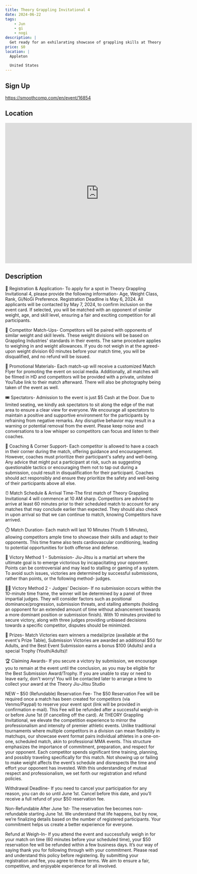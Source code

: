 ```yaml
---
title: Theory Grappling Invitational 4
date: 2024-06-22
tags:
    - Jun
    - gi 
    - nogi 
description: |
  Get ready for an exhilarating showcase of grappling skills at Theory Grappling Invitational 3, presented by Theory Jiu-Jitsu Studio! Join us on June 22, 2024, in Appleton, Wisconsin, as competitors of all levels come together to prove their prowess on the mat in this thrilling, exclusive event
price: $0
location: |
  Appleton
  
  United States
---
```

## Sign Up
https://smoothcomp.com/en/event/16854

## Location
<iframe src="https://www.google.com/maps/embed?pb=!1m18!1m12!1m3!1d12345.6789!2d-88.4728838!3d44.2788528!2m3!1f0!2f0!3f0!3m2!1i1024!2i768!4f13.1!3m3!1m2!1s0x0%3A0x0!2z44.2788528!5e0!3m2!1sen!2sus!4v1234567890" width="600" height="450" style="border:0;" allowfullscreen="" loading="lazy"></iframe>

## Description
📝 Registration & Application- To apply for a spot in Theory Grappling Invitational 4, please provide the following information- Age, Weight Class, Rank, Gi/NoGi Preference. Registration Deadline is May 6, 2024. All applicants will be contacted by May 7, 2024, to confirm inclusion on the event card. If selected, you will be matched with an opponent of similar weight, age, and skill level, ensuring a fair and exciting competition for all participants. 


📌 Competitor Match-Ups- Competitors will be paired with opponents of similar weight and skill levels. These weight divisions will be based on Grappling Industries' standards in their events. The same procedure applies to weighing in and weight allowances. If you do not weigh in at the agreed-upon weight division 60 minutes before your match time, you will be disqualified, and no refund will be issued.   


📸 Promotional Materials- Each match-up will receive a customized Match Flyer for promoting the event on social media. Additionally, all matches will be filmed in HD and competitors will be provided with a private, unlisted YouTube link to their match afterward. There will also be photography being taken of the event as well. 


🎟️ Spectators- Admission to the event is just $5 Cash at the Door. Due to limited seating, we kindly ask spectators to sit along the edge of the mat area to ensure a clear view for everyone. We encourage all spectators to maintain a positive and supportive environment for the participants by refraining from negative remarks. Any disruptive behavior may result in a warning or potential removal from the event. Please keep noise and conversations to a low whisper so competitors can focus and listen to their coaches.


📣 Coaching & Corner Support- Each competitor is allowed to have a coach in their corner during the match, offering guidance and encouragement. However, coaches must prioritize their participant's safety and well-being. Any advice that might put a participant at risk, such as suggesting questionable tactics or encouraging them not to tap out during a submission, could result in disqualification for their participant. Coaches should act responsibly and ensure they prioritize the safety and well-being of their participants above all else.


⏰ Match Schedule & Arrival Time-The first match of Theory Grappling Invitational 4 will commence at 10 AM sharp. Competitors are advised to arrive at least 60 minutes prior to their scheduled match to account for any matches that may conclude earlier than expected. They should also check in upon arrival so that we can continue to match, knowing Competitors have arrived. 


⏱️ Match Duration- Each match will last 10 Minutes (Youth 5 Minutes), allowing competitors ample time to showcase their skills and adapt to their opponents. This time frame also tests cardiovascular conditioning, leading to potential opportunities for both offense and defense.


🥋 Victory Method 1 - Submission- Jiu-Jitsu is a martial art where the ultimate goal is to emerge victorious by incapacitating your opponent. Points can be controversial and may lead to stalling or gaming of a system. To avoid such issues, victories are determined by successful submissions, rather than points, or the following method- judges.


👨‍⚖️ Victory Method 2 - Judges' Decision- If no submission occurs within the 10-minute time frame, the winner will be determined by a panel of three impartial judges. They will consider factors such as positional dominance/progression, submission threats, and stalling attempts (holding an opponent for an extended amount of time without advancement towards a more dominant position or submission finish). With 10 minutes provided to secure victory, along with three judges providing unbiased decisions towards a specific competitor, disputes should be minimized.


🏅 Prizes- Match Victories earn winners a medal/prize (available at the event's Prize Table), Submission Victories are awarded an additional $50 for Adults, and the Best Event Submission earns a bonus $100 (Adults) and a special Trophy (Youth/Adults)!


🏆 Claiming Awards- If you secure a victory by submission, we encourage you to remain at the event until the conclusion, as you may be eligible for the Best Submission Award/Trophy. If you are unable to stay or need to leave early, don't worry! You will be contacted later to arrange a time to collect your award at the Theory Jiu-Jitsu Studio



NEW – $50 (Refundable) Reservation Fee- The $50 Reservation Fee will be required once a match has been created for competitors (via Venmo/Paypal) to reserve your event spot (link will be provided in confirmation e-mail). This Fee will be refunded after a successful weigh-in or before June 1st (if cancelling off the card). At THEORY Grappling Invitational, we elevate the competition experience to mirror the professionalism and intensity of premier athletic events. Unlike traditional tournaments where multiple competitors in a division can mean flexibility in matchups, our showcase event format pairs individual athletes in a one-on-one, scheduled match, akin to professional MMA events. This structure emphasizes the importance of commitment, preparation, and respect for your opponent. Each competitor spends significant time training, planning, and possibly traveling specifically for this match. Not showing up or failing to make weight affects the event’s schedule and disrespects the time and effort your opponent has invested. With this understanding of mutual respect and professionalism, we set forth our registration and refund policies.


Withdrawal Deadline- If you need to cancel your participation for any reason, you can do so until June 1st. Cancel before this date, and you’ll receive a full refund of your $50 reservation fee.


Non-Refundable After June 1st- The reservation fee becomes non-refundable starting June 1st. We understand that life happens, but by now, we’re finalizing details based on the number of registered participants. Your commitment helps us create a better experience for everyone. 


Refund at Weigh-In- If you attend the event and successfully weigh in for your match on time (60 minutes before your scheduled time), your $50 reservation fee will be refunded within a few business days. It’s our way of saying thank you for following through with your commitment. Please read and understand this policy before registering. By submitting your registration and fee, you agree to these terms. We aim to ensure a fair, competitive, and enjoyable experience for all involved.